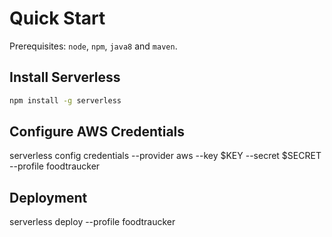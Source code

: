 # Quick Start

Prerequisites: `node`, `npm`, `java8` and `maven`.

## Install Serverless

``` bash
npm install -g serverless
```

## Configure AWS Credentials
 serverless config credentials --provider aws --key $KEY --secret $SECRET --profile foodtraucker

## Deployment
serverless deploy --profile foodtraucker